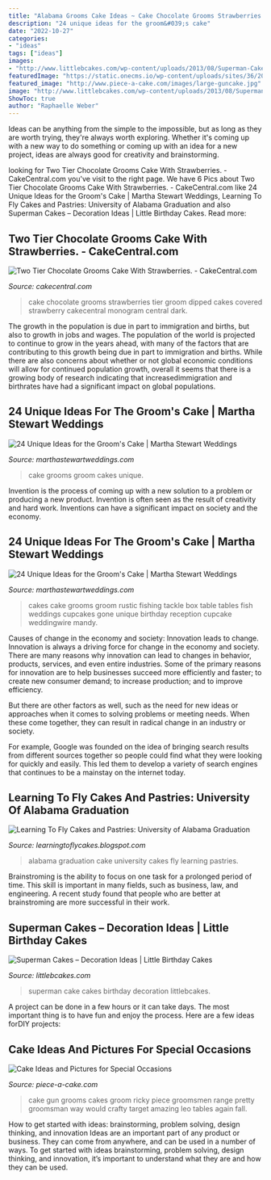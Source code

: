```yaml
---
title: "Alabama Grooms Cake Ideas ~ Cake Chocolate Grooms Strawberries Tier Groom Dipped Cakes Covered Strawberry Cakecentral Monogram Central Dark"
description: "24 unique ideas for the groom&#039;s cake"
date: "2022-10-27"
categories:
- "ideas"
tags: ["ideas"]
images:
- "http://www.littlebcakes.com/wp-content/uploads/2013/08/Superman-Cake-Pictures.jpg"
featuredImage: "https://static.onecms.io/wp-content/uploads/sites/36/2015/05/19013505/grooms-cakes-mandy-owens-0218.jpg"
featured_image: "http://www.piece-a-cake.com/images/large-guncake.jpg"
image: "http://www.littlebcakes.com/wp-content/uploads/2013/08/Superman-Cake-Pictures.jpg"
ShowToc: true
author: "Raphaelle Weber"
---
```



Ideas can be anything from the simple to the impossible, but as long as they are worth trying, they're always worth exploring. Whether it's coming up with a new way to do something or coming up with an idea for a new project, ideas are always good for creativity and brainstorming.

	

		
looking for Two Tier Chocolate Grooms Cake With Strawberries. - CakeCentral.com you've visit to the right page. We have 6 Pics about Two Tier Chocolate Grooms Cake With Strawberries. - CakeCentral.com like 24 Unique Ideas for the Groom&#039;s Cake | Martha Stewart Weddings, Learning To Fly Cakes and Pastries: University of Alabama Graduation and also Superman Cakes – Decoration Ideas | Little Birthday Cakes. Read more:
		
    
## Two Tier Chocolate Grooms Cake With Strawberries. - CakeCentral.com

<img loading=lazy src="https://cdn001.cakecentral.com/gallery/2015/03/900_621356XcPL_two-tier-chocolate-grooms-cake-with-strawberries.jpg" onerror="this.onerror=null;this.src='https://tse3.mm.bing.net/th?id=OIP.tFwpkvhBbT5leGv6RsBniAHaFj&amp;pid=15.1';" alt="Two Tier Chocolate Grooms Cake With Strawberries. - CakeCentral.com">

_Source: cakecentral.com_

>cake chocolate grooms strawberries tier groom dipped cakes covered strawberry cakecentral monogram central dark. 

	

The growth in the population is due in part to immigration and births, but also to growth in jobs and wages.
The population of the world is projected to continue to grow in the years ahead, with many of the factors that are contributing to this growth being due in part to immigration and births. While there are also concerns about whether or not global economic conditions will allow for continued population growth, overall it seems that there is a growing body of research indicating that increasedimmigration and birthrates have had a significant impact on global populations.

    
## 24 Unique Ideas For The Groom&#039;s Cake | Martha Stewart Weddings

<img loading=lazy src="https://static.onecms.io/wp-content/uploads/sites/36/2015/05/19013458/grooms-cakes-one-tree-studios-0218.jpg" onerror="this.onerror=null;this.src='https://tse1.mm.bing.net/th?id=OIP.FEUHb2DC8DViiDH7hN37XwHaLG&amp;pid=15.1';" alt="24 Unique Ideas for the Groom&#039;s Cake | Martha Stewart Weddings">

_Source: marthastewartweddings.com_

>cake grooms groom cakes unique. 

	

Invention is the process of coming up with a new solution to a problem or producing a new product. Invention is often seen as the result of creativity and hard work. Inventions can have a significant impact on society and the economy.

    
## 24 Unique Ideas For The Groom&#039;s Cake | Martha Stewart Weddings

<img loading=lazy src="https://static.onecms.io/wp-content/uploads/sites/36/2015/05/19013505/grooms-cakes-mandy-owens-0218.jpg" onerror="this.onerror=null;this.src='https://tse4.mm.bing.net/th?id=OIP.KcNmNaesE1T0wjsdJNVALQHaLH&amp;pid=15.1';" alt="24 Unique Ideas for the Groom&#039;s Cake | Martha Stewart Weddings">

_Source: marthastewartweddings.com_

>cakes cake grooms groom rustic fishing tackle box table tables fish weddings cupcakes gone unique birthday reception cupcake weddingwire mandy. 

	

Causes of change in the economy and society: Innovation leads to change.
Innovation is always a driving force for change in the economy and society. There are many reasons why innovation can lead to changes in behavior, products, services, and even entire industries. 
Some of the primary reasons for innovation are to help businesses succeed more efficiently and faster; to create new consumer demand; to increase production; and to improve efficiency. 

But there are other factors as well, such as the need for new ideas or approaches when it comes to solving problems or meeting needs. When these come together, they can result in radical change in an industry or society.

For example, Google was founded on the idea of bringing search results from different sources together so people could find what they were looking for quickly and easily. This led them to develop a variety of search engines that continues to be a mainstay on the internet today.

    
## Learning To Fly Cakes And Pastries: University Of Alabama Graduation

<img loading=lazy src="https://1.bp.blogspot.com/_uf32cvtUI3w/TQla8uEYiBI/AAAAAAAAANg/YYHq77IxJo0/s1600/100_3021.JPG" onerror="this.onerror=null;this.src='https://tse4.mm.bing.net/th?id=OIP.pXhfGeI4j9aAPZSS5kd8GwHaJ4&amp;pid=15.1';" alt="Learning To Fly Cakes and Pastries: University of Alabama Graduation">

_Source: learningtoflycakes.blogspot.com_

>alabama graduation cake university cakes fly learning pastries. 

	

Brainstroming is the ability to focus on one task for a prolonged period of time. This skill is important in many fields, such as business, law, and engineering. A recent study found that people who are better at brainstroming are more successful in their work.

    
## Superman Cakes – Decoration Ideas | Little Birthday Cakes

<img loading=lazy src="http://www.littlebcakes.com/wp-content/uploads/2013/08/Superman-Cake-Pictures.jpg" onerror="this.onerror=null;this.src='https://tse4.mm.bing.net/th?id=OIP.dDDTd4619sSqnIpyJd7KCQHaHH&amp;pid=15.1';" alt="Superman Cakes – Decoration Ideas | Little Birthday Cakes">

_Source: littlebcakes.com_

>superman cake cakes birthday decoration littlebcakes. 

	

A project can be done in a few hours or it can take days. The most important thing is to have fun and enjoy the process. Here are a few ideas forDIY projects: 

    
## Cake Ideas And Pictures For Special Occasions

<img loading=lazy src="http://www.piece-a-cake.com/images/large-guncake.jpg" onerror="this.onerror=null;this.src='https://tse1.mm.bing.net/th?id=OIP.eQ7acT0eaJr7kBk9q5u34wHaG8&amp;pid=15.1';" alt="Cake Ideas and Pictures for Special Occasions">

_Source: piece-a-cake.com_

>cake gun grooms cakes groom ricky piece groomsmen range pretty groomsman way would crafty target amazing leo tables again fall. 

	

How to get started with ideas: brainstorming, problem solving, design thinking, and innovation
Ideas are an important part of any product or business. They can come from anywhere, and can be used in a number of ways. To get started with ideas brainstorming, problem solving, design thinking, and innovation, it’s important to understand what they are and how they can be used.

